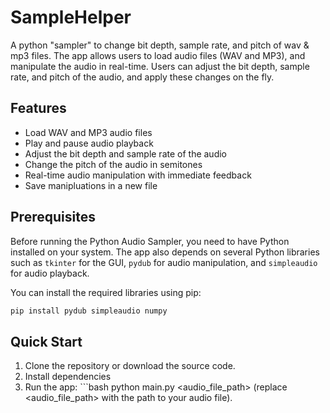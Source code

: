 # SampleHelper
A python "sampler" to change bit depth, sample rate, and pitch of wav &amp; mp3 files. 
The app allows users to load audio files (WAV and MP3), and manipulate the audio in real-time. Users can adjust the bit depth, sample rate, and pitch of the audio, and apply these changes on the fly.

## Features

- Load WAV and MP3 audio files
- Play and pause audio playback
- Adjust the bit depth and sample rate of the audio
- Change the pitch of the audio in semitones
- Real-time audio manipulation with immediate feedback
- Save manipluations in a new file

## Prerequisites

Before running the Python Audio Sampler, you need to have Python installed on your system. The app also depends on several Python libraries such as `tkinter` for the GUI, `pydub` for audio manipulation, and `simpleaudio` for audio playback.

You can install the required libraries using pip:

```bash
pip install pydub simpleaudio numpy
```

## Quick Start

1. Clone the repository or download the source code.
2. Install dependencies
3. Run the app: ```bash python main.py <audio_file_path> (replace <audio_file_path> with the path to your audio file).
